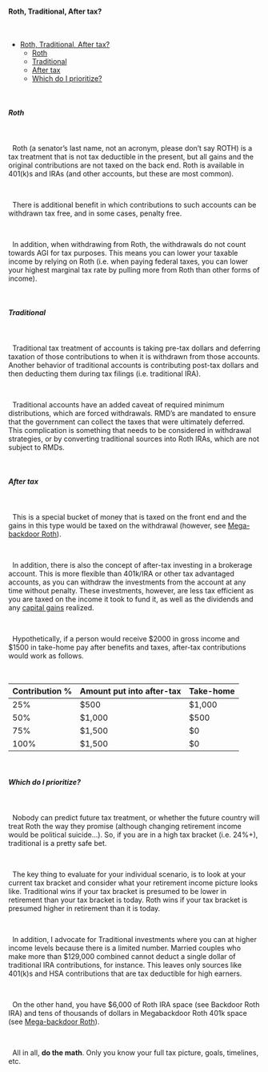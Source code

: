 #### Roth, Traditional, After tax?  

&nbsp;  

- [Roth, Traditional, After tax?](#roth-traditional-after-tax)
  - [Roth](#roth)
  - [Traditional](#traditional)
  - [After tax](#after-tax)
  - [Which do I prioritize?](#which-do-i-prioritize)

&nbsp;  

##### Roth

&nbsp;  

  Roth (a senator’s last name, not an acronym, please don’t say ROTH) is a tax treatment that is not tax deductible in the present, but all gains and the original contributions are not taxed on the back end. Roth is available in 401(k)s and IRAs (and other accounts, but these are most common).

&nbsp;  

  There is additional benefit in which contributions to such accounts can be withdrawn tax free, and in some cases, penalty free.

&nbsp;  

  In addition, when withdrawing from Roth, the withdrawals do not count towards AGI for tax purposes. This means you can lower your taxable income by relying on Roth (i.e. when paying federal taxes, you can lower your highest marginal tax rate by pulling more from Roth than other forms of income).

&nbsp;  

##### Traditional  

&nbsp;  

  Traditional tax treatment of accounts is taking pre-tax dollars and deferring taxation of those contributions to when it is withdrawn from those accounts. Another behavior of traditional accounts is contributing post-tax dollars and then deducting them during tax filings (i.e. traditional IRA).

&nbsp;  

  Traditional accounts have an added caveat of required minimum distributions, which are forced withdrawals. RMD’s are mandated to ensure that the government can collect the taxes that were ultimately deferred. This complication is something that needs to be considered in withdrawal strategies, or by converting traditional sources into Roth IRAs, which are not subject to RMDs.

&nbsp;  

##### After tax  

&nbsp;  

  This is a special bucket of money that is taxed on the front end and the gains in this type would be taxed on the withdrawal (however, see [Mega-backdoor Roth](/401k/mega-backdoor-roth)).

&nbsp;  

  In addition, there is also the concept of after-tax investing in a brokerage account. This is more flexible than 401k/IRA or other tax advantaged accounts, as you can withdraw the investments from the account at any time without penalty. These investments, however, are less tax efficient as you are taxed on the income it took to fund it, as well as the dividends and any [capital gains](/taxation/capital-gains) realized.

&nbsp;  

  Hypothetically, if a person would receive $2000 in gross income and $1500 in take-home pay after benefits and taxes, after-tax contributions would work as follows.

&nbsp;  

| Contribution % | Amount put into after-tax | Take-home |
| -------------- | ------------------------- | --------- |
| 25% | $500 | $1,000 |
| 50% | $1,000 | $500 |
| 75% | $1,500 | $0 |
| 100% | $1,500 | $0 |

&nbsp;  

##### Which do I prioritize?

&nbsp;  

  Nobody can predict future tax treatment, or whether the future country will treat Roth the way they promise (although changing retirement income would be political suicide…). So, if you are in a high tax bracket (i.e. 24%+), traditional is a pretty safe bet.

&nbsp;  

  The key thing to evaluate for your individual scenario, is to look at your current tax bracket and consider what your retirement income picture looks like. Traditional wins if your tax bracket is presumed to be lower in retirement than your tax bracket is today. Roth wins if your tax bracket is presumed higher in retirement than it is today. 

&nbsp;  

  In addition, I advocate for Traditional investments where you can at higher income levels because there is a limited number. Married couples who make more than $129,000 combined cannot deduct a single dollar of traditional IRA contributions, for instance. This leaves only sources like 401(k)s and HSA contributions that are tax deductible for high earners.

&nbsp;  

  On the other hand, you have $6,000 of Roth IRA space (see Backdoor Roth IRA) and tens of thousands of dollars in Megabackdoor Roth 401k space (see [Mega-backdoor Roth](/401k/mega-backdoor-roth)). 

&nbsp;  

  All in all, **do the math**. Only you know your full tax picture, goals, timelines, etc.
